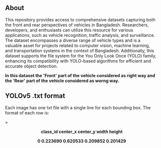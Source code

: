 ## About

<p> This repository provides access to comprehensive datasets capturing both the front and rear perspectives of vehicles in Bangladesh. Researchers, developers, and enthusiasts can utilize this resource for various applications, such as vehicle recognition, traffic analysis, and surveillance. The dataset encompasses a diverse range of vehicle types and is a valuable asset for projects related to computer vision, machine learning, and transportation systems in the context of Bangladesh. Additionally, this dataset supports the file system for the You Only Look Once (YOLO) family, enhancing its compatibility with YOLO-based algorithms for efficient and accurate object detection.
</p>

<b>In this dataset the 'Front' part of the vehicle considered as right way and the 'Rear' part of the vehicle considered as worng way.</b>

## YOLOv5 .txt format

<p>Each image has one txt file with a single line for each bounding box. The format of each row is:</p>
> <p align="center"><b>class_id center_x center_y width height</b></p>
<p align="center"><b>0 0.223690 0.620533 0.209852 0.201429</b></p>
